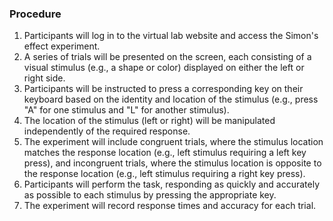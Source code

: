 ### Procedure
1) Participants will log in to the virtual lab website and access the Simon's effect experiment.
2) A series of trials will be presented on the screen, each consisting of a visual stimulus (e.g., a shape or color) displayed on either the left or right side.
3) Participants will be instructed to press a corresponding key on their keyboard based on the identity and location of the stimulus (e.g., press "A" for one stimulus and "L" for another stimulus).
4) The location of the stimulus (left or right) will be manipulated independently of the required response.
5) The experiment will include congruent trials, where the stimulus location matches the response location (e.g., left stimulus requiring a left key press), and incongruent trials, where the stimulus location is opposite to the response location (e.g., left stimulus requiring a right key press).
6) Participants will perform the task, responding as quickly and accurately as possible to each stimulus by pressing the appropriate key.
7) The experiment will record response times and accuracy for each trial.
